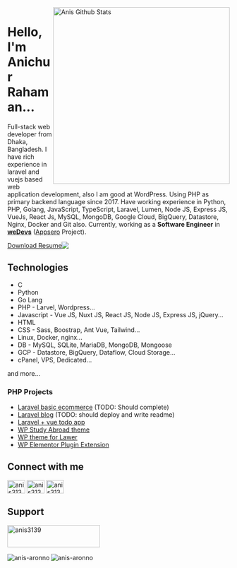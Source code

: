 <img align="right" width="400" src="https://github-readme-stats.vercel.app/api?username=anis-aronno&show_icons=true&count_private=true" alt="Anis Github Stats"/>


# Hello, I'm Anichur Rahaman...
Full-stack web developer from Dhaka, Bangladesh. I have rich experience in laravel and vuejs based web application development, also I am good at WordPress. Using PHP as primary backend language since 2017. Have working experience in Python, PHP, Golang, JavaScript, TypeScript, Laravel, Lumen, Node JS, Express JS, VueJs, React Js, MySQL, MongoDB, Google Cloud, BigQuery, Datastore,  Nginx, Docker and Git also.
Currently, working as a **Software Engineer** in **[weDevs](https://wedevs.com/about/team)** ([Appsero](https://appsero.com) Project).

<div style="display: flex;">
  <a align="bottom" href="https://github.com/anis-aronno/anis-aronno/raw/main/anis-aronno.pdf" download>Download Resume </a>
  <img align="top" src="https://img.icons8.com/windows/32/000000/download--v1.png"/>
</div>

## Technologies
- C 
- Python
- Go Lang
- PHP - Larvel, Wordpress...
- Javascript - Vue JS, Nuxt JS, React JS, Node JS, Express JS, jQuery... 
- HTML
- CSS - Sass, Boostrap, Ant Vue, Tailwind...
- Linux, Docker, nginx...
- DB - MySQL, SQLite, MariaDB, MongoDB, Mongoose
- GCP - Datastore, BigQuery, Dataflow, Cloud Storage... 
- cPanel, VPS, Dedicated...

and more...


 ### PHP Projects 
- [Laravel basic ecommerce](https://github.com/anis3139/ecom-final) (TODO: Should complete)
- [Laravel blog](https://github.com/anis3139/snmadmin) (TODO: should deploy and write readme)  
- [Laravel + vue todo app](https://github.com/anis3139/)
- [WP Study Abroad theme](https://github.com/anis3139/educulture) 
- [WP theme for Lawer](https://github.com/anis3139/jurist) 
- [WP Elementor Plugin Extension](https://github.com/anis3139/atl-extension) 



## Connect with me
<p align="left">
<a href="https://twitter.com/anis3139" target="blank"><img align="center" src="https://raw.githubusercontent.com/rahuldkjain/github-profile-readme-generator/master/src/images/icons/Social/twitter.svg" alt="anis3139" height="30" width="40" /></a>
<a href="https://linkedin.com/in/anis3139" target="blank"><img align="center" src="https://raw.githubusercontent.com/rahuldkjain/github-profile-readme-generator/master/src/images/icons/Social/linked-in-alt.svg" alt="anis3139" height="30" width="40" /></a>
 <a href="https://facebook.com/anis3139" target="blank"><img align="center" src="https://raw.githubusercontent.com/rahuldkjain/github-profile-readme-generator/master/src/images/icons/Social/facebook.svg" alt="anis3139" height="30" width="40" /></a>
 
</p>

## Support

<p><a href="https://www.buymeacoffee.com/anis3139" target="_blank"> <img align="left" src="https://cdn.buymeacoffee.com/buttons/v2/default-yellow.png" height="50" width="210" alt="anis3139" /></a></p>

<br><br><br>

<p><img align="left" src="https://github-readme-stats.vercel.app/api/top-langs?username=anis-aronno&langs_count=10&show_icons=true&locale=en&layout=compact&count_private=true" alt="anis-aronno" /></p>

<p><img align="center" src="https://github-readme-streak-stats.herokuapp.com/?user=anis-aronno&count_private=true" alt="anis-aronno" /></p>
